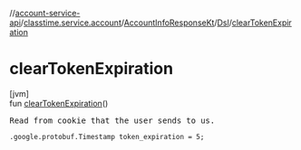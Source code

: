 //[account-service-api](../../../../index.md)/[classtime.service.account](../../index.md)/[AccountInfoResponseKt](../index.md)/[Dsl](index.md)/[clearTokenExpiration](clear-token-expiration.md)

# clearTokenExpiration

[jvm]\
fun [clearTokenExpiration](clear-token-expiration.md)()

<pre>
Read from cookie that the user sends to us.
</pre>

<code>.google.protobuf.Timestamp token_expiration = 5;</code>
